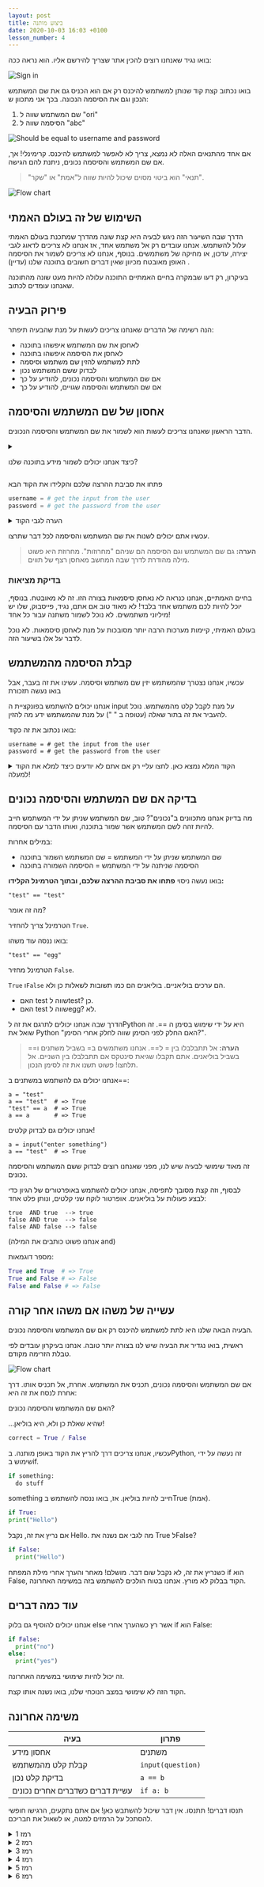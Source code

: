 ```yaml
---
layout: post
title: ביצוע מותנה
date: 2020-10-03 16:03 +0100
lesson_number: 4
---
```


בואו נגיד שאנחנו רוצים להכין אתר שצריך להירשם אליו. הוא נראה ככה:

![Sign in](https://i.imgur.com/QD1lBsx.png)

בואו נכתוב קצת קוד שנותן למשתמש להיכנס רק אם הוא הכניס גם את שם המשתמש הנכון וגם את הסיסמה הנכונה. בכך אני מתכוון ש:
  1. שם המשתמש שווה ל "ori"
  2. הסיסמה שווה ל "abc"

![Should be equal to username and password](https://i.imgur.com/gZOpVJu.png)

אם אחד מהתנאים האלה לא נמצא, צריך לא לאפשר למשתמש להיכנס. קרימינלי! אך, אם שם המשתמש והסיסמה נכונים, ניתנת להם הגישה. 

> "תנאי" הוא ביטוי מסוים שיכול להיות שווה ל"אמת" או "שקר".

![Flow chart](https://i.imgur.com/4tGdFun.png)

השימוש של זה בעולם האמתי
-----------------------

הדרך שבה השיעור הזה ניגש לבעיה היא קצת שונה מהדרך שמתכנת בעולם האמתי עלול להשתמש. אנחנו עובדים רק אל משתמש אחד, אז אנחנו לא צריכים לדאוג לגבי יצירה, עדכון, או מחיקה של משתמשים. בנוסף, אנחנו לא צריכים לשמור את הסיסמה האופן מאובטח מכיוון שאין דברים חשובים בתוכנה שלנו (עדיין) .


בעיקרון, רק דעו שבמקרה בחיים האמתיים התוכנה עלולה להיות מעט שונה מהתוכנה שאנחנו עומדים לכתוב.

פירוק הבעיה
-----------

הנה רשימה של הדברים שאנחנו צריכים לעשות על מנת שהבעיה תיפתר:

 * לאחסן את שם המשתמש איפשהו בתוכנה
 * לאחסן את הסיסמה איפשהו בתוכנה
 * לתת למשתמש להזין שם משתמש וסיסמה
 * לבדוק ששם המשתמש נכון
 * אם שם המשתמש והסיסמה נכונים, להודיע על כך
 * אם שם המשתמש והסיסמה שגויים, להודיע על כך

אחסון של שם המשתמש והסיסמה
--------------------------

הדבר הראשון שאנחנו צריכים לעשות הוא לשמור את שם המשתמש והסיסמה הנכונים.

<details>
<summary>

כיצד אנחנו יכולים לשמור מידע בתוכנה שלנו?

</summary>

כבר עברנו על זה בשיעור קודם, אנחנו יכולים להשתמש במשתנים על מנת לאחסן מידע.
בואו נכתוב קצת קוד.

</details>

פתחו את סביבת ההרצה שלכם והקלידו את הקוד הבא

```python
username = # get the input from the user
password = # get the password from the user
```

<details>
<summary>הערה לגבי הקוד</summary>

אנחנו משתמשים ב # על מנת להגיב על הקוד. זה עשוי לעזור לנו לזכור איזה קוד עושה מה, אפילו אם קראנו אותו, נגיד, לפני שלוש שנים.

</details>

עכשיו אתם יכולים לשנות את שם המשתמש והסיסמה לכל דבר שתרצו.

> **הערה:** גם שם המשתמש וגם הסיסמה הם שניהם "מחרוזות". מחרוזת היא פשוט מילה מהודרת לדרך שבה המחשב מאחסן רצף של תווים.

### בדיקת מציאות

בחיים האמתיים, אנחנו כנראה לא נאחסן סיסמאות בצורה הזו. זה לא מאובטח. בנוסף, יוכל להיות לכם משתמש אחד בלבד! לא מאוד טוב אם אתם, נגיד, פייסבוק, שלו יש מיליוני משתמשים. לא נוכל לשמור משתנה עבור כל אחד!

בעולם האמיתי, קיימות מערכות הרבה יותר מסובכות על מנת לאחסן סיסמאות. לא נוכל לדבר על אלו בשיעור הזה.

קבלת הסיסמה מהמשתמש
-------------------

עכשיו, אנחנו נצטרך שהמשתמש יזין שם משתמש וסיסמה. עשינו את זה בעבר, אבל בואו נעשה  תזכורת

אנחנו יכולים להשתמש בפונקציית ה input על מנת לקבל קלט מהמשתמש. נוכל להעביר את זה בתור שאלה (עטופה ב " ") על מנת שהמשתמש ידע מה להזין.

בואו נכתוב את זה כקוד:

<div class="language-python highlighter-rouge"><div class="highlight"><pre class="highlight"><code><span class="n">username</span> <span class="o">=</span> <span class="c1"># get the input from the user
</span><span class="n">password</span> <span class="o">=</span> <span class="c1"># get the password from the user
</span></code></pre></div></div>

<details>
<summary>
הקוד המלא נמצא כאן. לחצו עליי רק אם אתם לא יודעים כיצד למלא את הקוד למעלה!
</summary>

<div class="language-python highlighter-rouge"><div class="highlight"><pre class="highlight"><code><span class="n">username</span> <span class="o">=</span> <span class="nb">input</span><span class="p">(</span><span class="s">"&lt;your question for the username&gt;"</span><span class="p">)</span>
<span class="n">password</span> <span class="o">=</span> <span class="nb">input</span><span class="p">(</span><span class="s">"&lt;your question for the password&gt;"</span><span class="p">)</span>
</code></pre></div></div>

</details>

בדיקה אם שם המשתמש והסיסמה נכונים
----------------------------------

מה בדיוק אנחנו מתכוונים ב"נכונים"? טוב, שם המשתמש שניתן על ידי המשתמש חייב להיות זהה לשם המשתמש אשר שמור בתוכנה, ואותו הדבר עם הסיסמה.

במילים אחרות:

 * שם המשתמש שניתן על ידי המשתמש = שם המשתמש השמור בתוכנה
 * הסיסמה שניתנה על ידי המשתמש = הסיסמה השמורה בתוכנה

בואו נעשה ניסוי
**פתחו את סביבת ההרצה שלכם, ובתוך הטרמינל הקלידו:**

    "test" == "test"

מה זה אומר?

הטרמינל צריך להחזיר `True`.

בואו ננסה עוד משהו:

    "test" == "egg"

הטרמינל מחזיר `False`.

`True` ו`False` הם ערכים בוליאניים. בוליאנים הם כמו תשובות לשאלות כן ולא.

 * האם test שווה לtest? כן.
 * האם test שווה לegg? לא.

הדרך שבה אנחנו יכולים לתרגם את זה לPython היא על ידי שימוש בסימן ה ==. זה שואל את Python "האם החלק לפני הסימן שווה לחלק אחרי הסימן?".

> **הערה:** אל תתבלבלו בין = ל==. אנחנו משתמשים ב= בשביל משתנים ו== בשביל בוליאנים. אתם תקבלו שגיאת סינטקס אם תתבלבלו בין השניים. אל תלחצו! פשוט תשנו את זה לסימן הנכון.

אנחנו יכולים גם להשתמש במשתנים ב==:

    a = "test"
    a == "test"  # => True
    "test" == a  # => True
    a == a       # => True

אנחנו יכולים גם לבדוק קלטים!

    a = input("enter something")
    a == "test"  # => True

זה מאוד שימושי לבעיה שיש לנו, מפני שאנחנו רוצים לבדוק ששם המשתמש והסיסמה נכונים.

לבסוף, וזה קצת מסובך לתפיסה, אנחנו יכולים להשתמש באופרטורים של הגיון כדי לבצע פעולות על בוליאנים. אופרטור לוקח שני קלטים, ונותן פלט אחד:

    true  AND true  --> true
    false AND true  --> false
    false AND false --> false


(אנחנו פשוט כותבים את המילה and)

מספר דוגמאות:

```python
True and True  # => True
True and False # => False
False and False # => False
```

עשייה של משהו אם משהו אחר קורה
-------------------------------

הבעיה הבאה שלנו היא לתת למשתמש להיכנס רק אם שם המשתמש והסיסמה נכונים.

ראשית, בואו נגדיר את הבעיה שיש לנו בצורה יותר טובה. אנחנו בעיקרון עובדים לפי
טבלת הזרימה מקודם.

![Flow chart](https://i.imgur.com/4tGdFun.png)


אם שם המשתמש והסיסמה נכונים, תכניס את המשתמש. אחרת, אל תכניס אותו. דרך אחרת לנסח את זה היא:

האם שם המשתמש והסיסמה נכונים?

...שהיא שאלת כן ולא, היא בוליאן!

```python
correct = True / False
```

עכשיו, אנחנו צריכים דרך להריץ את הקוד באופן מותנה. בPython, זה נעשה על ידי שימוש בif.

```python
if something:
  do stuff
```

something חייב להיות בוליאן. אז, בואו ננסה להשתמש בTrue (אמת).

```python
if True:
print("Hello")
```

אם נריץ את זה, נקבל Hello. מה לגבי אם נשנה את True לFalse?

```python
if False:
  print("Hello")
```

כשנריץ את זה, לא נקבל שום דבר. מושלם! מאחר והערך אחרי מילת המפתח if הוא False, הקוד בבלוק לא מורץ. אנחנו בטוח הולכים להשתמש בזה במשימה האחרונה.

עוד כמה דברים
-------------

אנחנו יכולים להוסיף גם בלוק else אשר רץ כשהערך אחרי if הוא False:

```python
if False:
  print("no")
else:
  print("yes")
```

זה יכול להיות שימושי במשימה האחרונה.

הקוד הזה לא שימושי במצב הנוכחי שלנו, בואו נשנה אותו קצת.

משימה אחרונה
------------

|בעיה|פתרון|
|-------|--------|
|אחסון מידע|משתנים|
|קבלת קלט מהמשתמש|`input(question)`|
|בדיקת קלט נכון|`a == b`|
|עשיית דברים כשדברים אחרים נכונים|`if a: b`|

תנסו דברים! תתנסו. אין דבר שיכול להשתבש כאן! אם אתם נתקעים, הרגישו חופשי להסתכל על הרמזים למטה, או לשאול את חבריכם.

<details markdown="1">
<summary>
רמז 1
</summary>

אתם יכולים לבדוק אם שם המשתמש והסיסמה נכונים ככה:

```python
username correct   AND    password correct
```

שזה:

```python
username == username_input and password == password_input
```

</details>

<details markdown="1">
<summary>
רמז 2
</summary>

המתווה הכללי של הפרויקט שלכם צריך להיראות בערך ככה:

```python
# The saved data
username = ...
password = ...
 
# Get user input
username_input = ...
password_input = ...
 
# Check user input matches saved data
if ...:
  print("Logged in")
else ...:
  print("Couldn't log in")
```

(תחליפו עם שאלות אמיתיות)

</details>

<details markdown="1">
<summary>
רמז 3
</summary>
המידע המאוחסן צריך להיראות בערך ככה:

```python
# The saved data
username = "username goes here"
password = "password goes here"
```

(תחליפו עם שם המשתמש והסיסמה שאתם רוצים)
</details>
<details markdown="1">
<summary>
רמז 4
</summary>

קבלה של קלט משתמש נראית ככה:

```python
# Get user input
username_input = input("ask the user for their username")
password_input = input("ask the user for their password")
```
</details>

<details markdown="1">
<summary>
רמז 5
</summary>
הצהרת הif צריכה להיראות ככה:

```python
if (username) and (password:
  print("Logged in")
```

(תחליפו את (username) ו(password) עם בדיקות לראות אם שם המשתמש והסיסמה נכונים)
</details>

<details>
<summary>
רמז 6
</summary>
כדי לבדוק אם שם המשתמש נכון:

<div dir="ltr" markdown="1">
```python
username = "saved username"
username_input = input("ask the user to enter their username")

if username == username_input:
  print("username is correct")
```
</div>

(אותו הרעיון בשביל הסיסמה)
</details>
<details markdown="1">
<summary>
רמז 7
</summary>
כדי לראות אם שם המשתמש והסיסמה נכונים:

```python
if username == username_input and password == password_input:
  print("Logged in")
```
</details>
